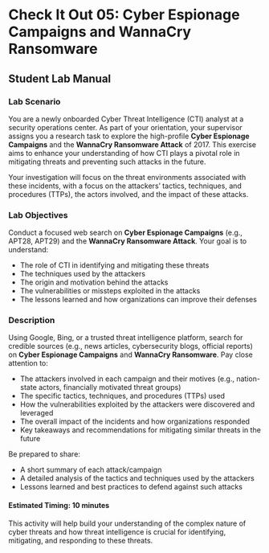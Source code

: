 
# Check It Out 05: Cyber Espionage Campaigns and WannaCry Ransomware
## Student Lab Manual

### Lab Scenario

You are a newly onboarded Cyber Threat Intelligence (CTI) analyst at a security operations center. As part of your orientation, your supervisor assigns you a research task to explore the high-profile **Cyber Espionage Campaigns** and the **WannaCry Ransomware Attack** of 2017. This exercise aims to enhance your understanding of how CTI plays a pivotal role in mitigating threats and preventing such attacks in the future. 

Your investigation will focus on the threat environments associated with these incidents, with a focus on the attackers’ tactics, techniques, and procedures (TTPs), the actors involved, and the impact of these attacks.

### Lab Objectives

Conduct a focused web search on **Cyber Espionage Campaigns** (e.g., APT28, APT29) and the **WannaCry Ransomware Attack**. Your goal is to understand: 

- The role of CTI in identifying and mitigating these threats
- The techniques used by the attackers
- The origin and motivation behind the attacks
- The vulnerabilities or missteps exploited in the attacks
- The lessons learned and how organizations can improve their defenses

### Description

Using Google, Bing, or a trusted threat intelligence platform, search for credible sources (e.g., news articles, cybersecurity blogs, official reports) on **Cyber Espionage Campaigns** and **WannaCry Ransomware**. Pay close attention to:

- The attackers involved in each campaign and their motives (e.g., nation-state actors, financially motivated threat groups)
- The specific tactics, techniques, and procedures (TTPs) used
- How the vulnerabilities exploited by the attackers were discovered and leveraged
- The overall impact of the incidents and how organizations responded
- Key takeaways and recommendations for mitigating similar threats in the future

Be prepared to share:

- A short summary of each attack/campaign
- A detailed analysis of the tactics and techniques used by the attackers
- Lessons learned and best practices to defend against such attacks

#### Estimated Timing: 10 minutes

This activity will help build your understanding of the complex nature of cyber threats and how threat intelligence is crucial for identifying, mitigating, and responding to these threats.
